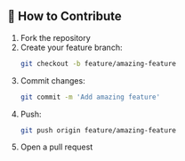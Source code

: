 ## 🤝 How to Contribute
1. Fork the repository
2. Create your feature branch:
   ```bash
   git checkout -b feature/amazing-feature
   ```
3. Commit changes:
   ```bash
   git commit -m 'Add amazing feature'
   ```
4. Push:
   ```bash
   git push origin feature/amazing-feature
   ```
5. Open a pull request
